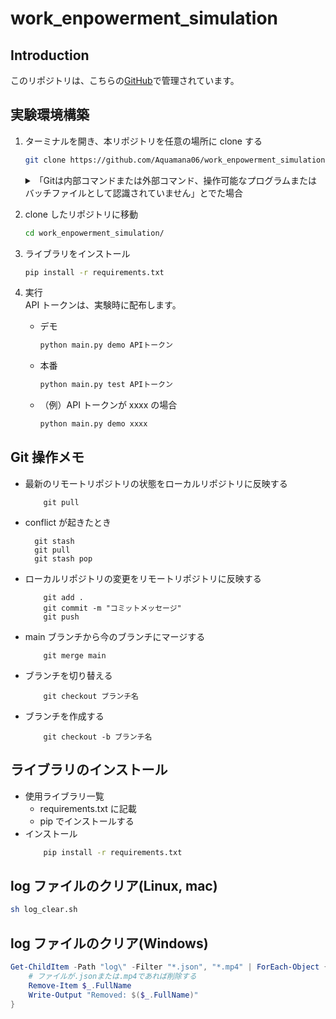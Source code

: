 # work_enpowerment_simulation

## Introduction

このリポジトリは、こちらの[GitHub](https://github.com/Aquamana06/work_enpowerment_simulation)で管理されています。

## 実験環境構築

1. ターミナルを開き、本リポジトリを任意の場所に clone する

   ```sh
   git clone https://github.com/Aquamana06/work_enpowerment_simulation.git
   ```

   <details>
      
      <summary>「Gitは内部コマンドまたは外部コマンド、操作可能なプログラムまたはバッチファイルとして認識されていません」とでた場合</summary>
      
      ### 以下のどちらかを実行
      - GitがPCにインストールされていないのでGitをインストール
         - [インストール方法 for Windows](https://qiita.com/T-H9703EnAc/items/4fbe6593d42f9a844b1c)
         - もう一度、手順1からやり直す（git cloneをする）
      - プログラムを直接ダウンロード
         - 以下の画像のように、画面上部の緑色「code」を押し、「Download ZIP」からプログラムをダウンロード
         - この方法の場合は、手順1を修了し、手順2「clone したリポジトリに移動」から再開
        <img width="917" alt="Screenshot 2024-03-21 at 11 00 16" src="https://github.com/Aquamana06/work_enpowerment_simulation/assets/42343541/76e961b2-6dc1-4f15-8fd7-8d4997320938">
         
   </details>

2. clone したリポジトリに移動
   ```sh
   cd work_enpowerment_simulation/
   ```
3. ライブラリをインストール
   ```sh
   pip install -r requirements.txt
   ```
4. 実行  
   API トークンは、実験時に配布します。
   - デモ
     ```sh
     python main.py demo APIトークン
     ```
   - 本番
     ```sh
     python main.py test APIトークン
     ```
   - （例）API トークンが xxxx の場合
     ```sh
     python main.py demo xxxx
     ```

## Git 操作メモ

- 最新のリモートリポジトリの状態をローカルリポジトリに反映する
  ```git
      git pull
  ```
- conflict が起きたとき
  ```git
    git stash
    git pull
    git stash pop
  ```
- ローカルリポジトリの変更をリモートリポジトリに反映する
  ```git
      git add .
      git commit -m "コミットメッセージ"
      git push
  ```
- main ブランチから今のブランチにマージする
  ```git
      git merge main
  ```
- ブランチを切り替える
  ```git
      git checkout ブランチ名
  ```
- ブランチを作成する
  ```git
      git checkout -b ブランチ名
  ```

## ライブラリのインストール

- 使用ライブラリ一覧
  - requirements.txt に記載
  - pip でインストールする
- インストール
  ```sh
      pip install -r requirements.txt
  ```

## log ファイルのクリア(Linux, mac)

```sh
sh log_clear.sh
```

## log ファイルのクリア(Windows)

```ps1
Get-ChildItem -Path "log\" -Filter "*.json", "*.mp4" | ForEach-Object {
    # ファイルが.jsonまたは.mp4であれば削除する
    Remove-Item $_.FullName
    Write-Output "Removed: $($_.FullName)"
}
```
